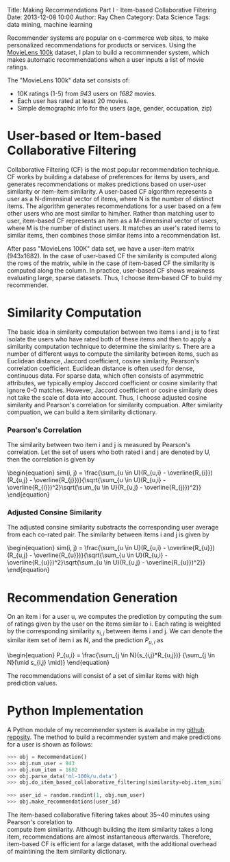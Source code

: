 Title: Making Recommendations Part I - Item-based Collaborative Filtering
Date: 2013-12-08 10:00
Author: Ray Chen
Category: Data Science 
Tags: data mining, machine learning 

Recommender systems are popular on e-commerce web sites, to make personalized
recommendations for products or services. Using the [MovieLens 100k](http://www.grouplens.org/datasets/movielens) 
dataset, I plan to build a recommnender system, which makes automatic recommendations 
when a user inputs a list of movie ratings.

The "MovieLens 100k" data set consists of:

- 10K ratings (1-5) from *943* users on *1682* movies.
- Each user has rated at least 20 movies.
- Simple demographic info for the users (age, gender, occupation, zip)

# User-based or Item-based Collaborative Filtering

Collaborative Filtering (CF) is the most popular recommendation technique. CF works by
building a database of preferences for items by users, and generates recommendations or
makes predictions based on user-user similarity or item-item similarity. A user-based 
CF algorithm represents a user as a N-dimensinal vector of items, where N is the number 
of distinct items. The algorithm generates recommendations for a user based on a few other 
users who are most similar to him/her. Rather than matching user to user, item-based CF 
represents an item as a M-dimensinal vector of users, where M is the number of distinct users.
It matches an user's rated items to similar items, then combines those similar items into 
a recommendation list.

After pass "MovieLens 100K" data set, we have a user-item matrix (943x1682). In the case of 
user-based CF the similarity is computed along the rows of the matrix, while in the case of 
item-based CF the similarity is computed along the column. In practice, user-based CF shows
weakness evaluating large, sparse datasets. Thus, I choose item-based CF to build my recommender. 

# Similarity Computation

The basic idea in similarity computation between two items i and j is to first isolate the users
who have rated both of these items and then to apply a similarity computation technique to determine
the similarity s. There are a number of different ways to compute the similarity between items, such
as Euclidean distance, Jaccord coefficient, cosine similarity, Pearson's correlation coefficient. 
Euclidean distance is often used for dense, continuous data. For sparse data, which often consists 
of asymmetric attributes, we typically employ Jaccord coefficient or cosine similarity that ignore 
0-0 matches. However, Jaccord coefficient or cosine similariy does not take the scale of data into 
account. Thus, I choose adjusted cosine similarity and Pearson's correlation for similarity compuation. 
After similarity compuation, we can build a item similarity dictionary.

### Pearson's Correlation

The similarity between two item i and j is measured by Pearson's correlation.  Let the set of users 
who both rated i and j are denoted by U, then the correlation is given by 

\begin{equation}
sim(i, j) = \frac{\sum_{u \in U}(R_{u,i} - \overline{R_{i}})(R_{u,j} - \overline{R_{j}})}{\sqrt{\sum_{u \in U}(R_{u,i} - \overline{R_{i}})^2}\sqrt{\sum_{u \in U}(R_{u,j} - \overline{R_{j}})^2}}
\end{equation}


### Adjusted Consine Similarity

The adjusted consine similarity substracts the corresponding user average from each co-rated pair.
The similarity between items i and j is given by

\begin{equation}
sim(i, j) = \frac{\sum_{u \in U}(R_{u,i} - \overline{R_{u}})(R_{u,j} - \overline{R_{u}})}{\sqrt{\sum_{u \in U}(R_{u,i} - \overline{R_{u}})^2}\sqrt{\sum_{u \in U}(R_{u,j} - \overline{R_{u}})^2}}
\end{equation}

# Recommendation Generation 

On an item i for a user u, we computes the prediction by computing the sum of ratings given by the user on the items
similar to i. Each rating is weighted by the corresponding similarity $s_{i,j}$ between items i and j. We can denote
the similar item set of item i as N, and the prediction $P_{u,i}$ as

\begin{equation}
P_{u,i} = \frac{\sum_{j \in N}(s_{i,j}*R_{u,j})} {\sum_{j \in N}(\mid s_{i,j} \mid)}
\end{equation}

The recommendations will consist of a set of similar items with high prediction values.

# Python Implementation

A Python module of my recommender system is availabe in my [github reposity](https://github.com/garudareiga/PyDMML/blob/master/recommendation_movie_lens/Recommendation.py). The method to build a recommender system and make predictions for a user is
shown as follows:

```python
>>> obj = Recommendation()
>>> obj.num_user = 943
>>> obj.num_item = 1682
>>> obj.parse_data('ml-100k/u.data')
>>> obj.do_item_based_collaborative_filtering(similarity=obj.item_similarity_pearson)
    
>>> user_id = random.randint(1, obj.num_user)
>>> obj.make_recommendations(user_id)
```

The item-based collaborative filtering takes about 35~40 minutes using Pearson's corelation to  
compute item similarity. Although building the item similarity takes a long item, recommendations 
are almost instantaneous afterwards. Therefore, item-based CF is efficient for a large dataset,
with the additional overhead of maintining the item similarity dictionary.
